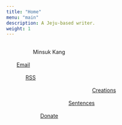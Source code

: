 ```yaml
---
title: "Home"
menu: "main"
description: A Jeju-based writer.
weight: 1
---
```

<style>
li {
  list-style: none;
}

ul {
  padding: 0;
}
</style>

<ul style="white-space: pre;">
<li>                  Minsuk Kang</li>
<li>       <a href="https://letterbird.co/kang">Email</a></li>
<li>             <a href="https://kangminsuk.com/blog/index.xml">RSS</a></li>
<li>                                                          <a href="https://kangminsuk.com/my-apps/">Creations</a></li>
<li>                                          <a href="https://kangminsuk.com/sentences/">Sentences</a></li>
<li>                       <a href="https://ko-fi.com/kangminsuk">Donate</a></li>
</ul>